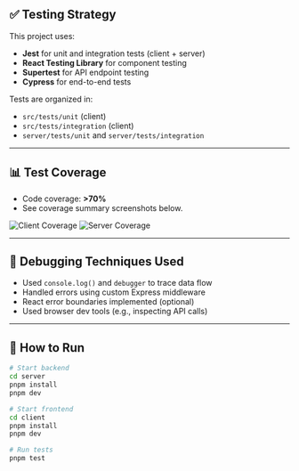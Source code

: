 ## ✅ Testing Strategy

This project uses:

- **Jest** for unit and integration tests (client + server)
- **React Testing Library** for component testing
- **Supertest** for API endpoint testing
- **Cypress** for end-to-end tests

Tests are organized in:
- `src/tests/unit` (client)
- `src/tests/integration` (client)
- `server/tests/unit` and `server/tests/integration`

---

## 📊 Test Coverage

- Code coverage: **>70%**
- See coverage summary screenshots below.

![Client Coverage](./client/screenshots/coverage-client.png)
![Server Coverage](./server/screenshots/coverage-server.png)

---

## 🐛 Debugging Techniques Used

- Used `console.log()` and `debugger` to trace data flow
- Handled errors using custom Express middleware
- React error boundaries implemented (optional)
- Used browser dev tools (e.g., inspecting API calls)

---

## 🚀 How to Run

```bash
# Start backend
cd server
pnpm install
pnpm dev

# Start frontend
cd client
pnpm install
pnpm dev

# Run tests
pnpm test
